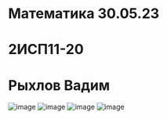 # Математика 30.05.23
# 2ИСП11-20
# Рыхлов Вадим
![image](https://github.com/Vadimhick/Matematica/assets/126570479/0d761754-da55-492d-81b8-6a317168649a)
![image](https://github.com/Vadimhick/Matematica/assets/126570479/7722e17b-8b0f-434d-ab0a-5772dfac6db0)
![image](https://github.com/Vadimhick/Matematica/assets/126570479/15e9062c-e4a7-4f60-95eb-761798ff104a)
![image](https://github.com/Vadimhick/Matematica/assets/126570479/d0bd126f-146e-4f78-8b1c-d81eb79322fe)

